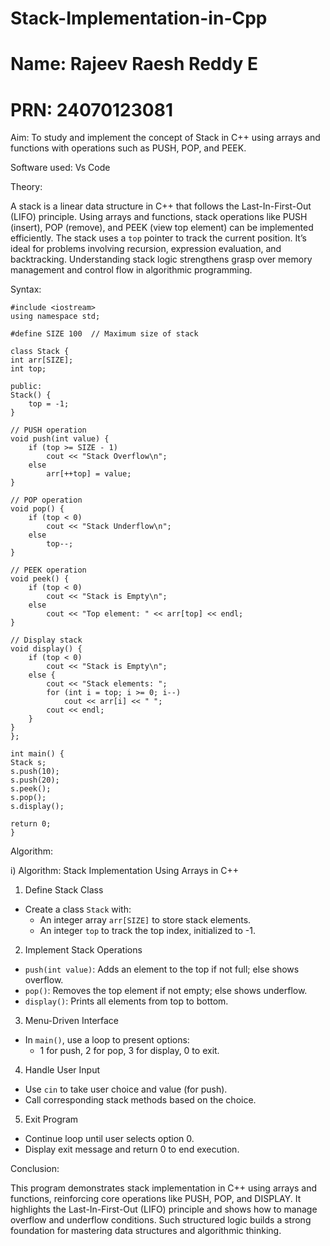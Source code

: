 # Stack-Implementation-in-Cpp
# Name: Rajeev Raesh Reddy E
# PRN: 24070123081

Aim: To study and implement the concept of Stack in C++ using arrays and functions with operations such as PUSH, POP, and PEEK.

Software used: Vs Code

Theory: 

A stack is a linear data structure in C++ that follows the Last-In-First-Out (LIFO) principle. Using arrays and functions, stack operations like PUSH (insert), POP (remove), and PEEK (view top element) can be implemented efficiently. The stack uses a `top` pointer to track the current position. It’s ideal for problems involving recursion, expression evaluation, and backtracking. Understanding stack logic strengthens grasp over memory management and control flow in algorithmic programming.


Syntax:

    #include <iostream>
    using namespace std;

    #define SIZE 100  // Maximum size of stack

    class Stack {
    int arr[SIZE];
    int top;

    public:
    Stack() {
        top = -1;
    }

    // PUSH operation
    void push(int value) {
        if (top >= SIZE - 1)
            cout << "Stack Overflow\n";
        else
            arr[++top] = value;
    }

    // POP operation
    void pop() {
        if (top < 0)
            cout << "Stack Underflow\n";
        else
            top--;
    }

    // PEEK operation
    void peek() {
        if (top < 0)
            cout << "Stack is Empty\n";
        else
            cout << "Top element: " << arr[top] << endl;
    }

    // Display stack
    void display() {
        if (top < 0)
            cout << "Stack is Empty\n";
        else {
            cout << "Stack elements: ";
            for (int i = top; i >= 0; i--)
                cout << arr[i] << " ";
            cout << endl;
        }
    }
    };

    int main() {
    Stack s;
    s.push(10);
    s.push(20);
    s.peek();
    s.pop();
    s.display();

    return 0;
    }


Algorithm:

i) Algorithm: Stack Implementation Using Arrays in C++

 1. Define Stack Class
- Create a class `Stack` with:
  - An integer array `arr[SIZE]` to store stack elements.
  - An integer `top` to track the top index, initialized to -1.

 2. Implement Stack Operations
- `push(int value)`: Adds an element to the top if not full; else shows overflow.
- `pop()`: Removes the top element if not empty; else shows underflow.
- `display()`: Prints all elements from top to bottom.

 3. Menu-Driven Interface
- In `main()`, use a loop to present options:
  - 1 for push, 2 for pop, 3 for display, 0 to exit.

 4. Handle User Input
- Use `cin` to take user choice and value (for push).
- Call corresponding stack methods based on the choice.

 5. Exit Program
- Continue loop until user selects option 0.
- Display exit message and return 0 to end execution.

Conclusion:

This program demonstrates stack implementation in C++ using arrays and functions, reinforcing core operations like PUSH, POP, and DISPLAY. It highlights the Last-In-First-Out (LIFO) principle and shows how to manage overflow and underflow conditions. Such structured logic builds a strong foundation for mastering data structures and algorithmic thinking.
